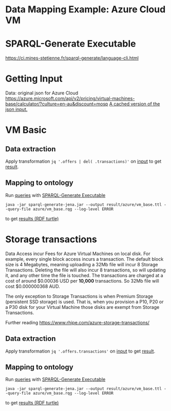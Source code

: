 # Data Mapping Example: Azure Cloud VM
# SPARQL-Generate Executable
https://ci.mines-stetienne.fr/sparql-generate/language-cli.html

# Getting Input
Data: original json for Azure Cloud
https://azure.microsoft.com/api/v2/pricing/virtual-machines-base/calculator/?culture=en-au&discount=mosp
[A cached version of the json input.](../data/azure/vm_base.json)

# VM Basic
## Data extraction
Apply transformation `jq '.offers | del( .transactions)'`
on [input](#Getting-Input)
to get [result](../jq/azure/vm_base_offers.json).

## Mapping to ontology
Run [queries](../sparql-generate/azure/vm_base.rqg)
with [SPARQL-Generate Executable](#SPARQL-Generate-Executable)
```
java -jar sparql-generate-jena.jar --output result/azure/vm_base.ttl --query-file azure/vm_base.rqg --log-level ERROR
```
to get [results (RDF turtle)](../sparql-generate/result/azure/vm_base.ttl)

# Storage transactions
Data Access incur Fees for Azure Virtual Machines on local disk.
For example, every single block access incurs a transaction.
The default block size is 4 Megabytes, meaning uploading a 32Mb file will incur 8 Storage Transactions.
Deleting the file will also incur 8 transactions, so will updating it, and any other time the file is touched.
The transactions are charged at a cost of around $0.00036 USD per **10,000** transactions.
So 32Mb file will cost $0.000000368 AUD.

The only exception to Storage Transactions is when Premium Storage (persistent SSD storage) is used. That is, when you provision a P10, P20 or a P30 disk for your Virtual Machine those disks are exempt from Storage Transactions.

Further reading
https://www.rhipe.com/azure-storage-transactions/

## Data extraction
Apply transformation `jq '.offers.transactions'`
on [input](#Getting-Input)
to get [result](../jq/azure/vm_base_storageTransactions.json).

## Mapping to ontology
Run [queries](../sparql-generate/azure/vm_base_storageTransactions.rqg)
with [SPARQL-Generate Executable](#SPARQL-Generate-Executable)
```
java -jar sparql-generate-jena.jar --output result/azure/vm_base.ttl --query-file azure/vm_base.rqg --log-level ERROR
```
to get [results (RDF turtle)](../sparql-generate/result/azure/vm_base.ttl)

